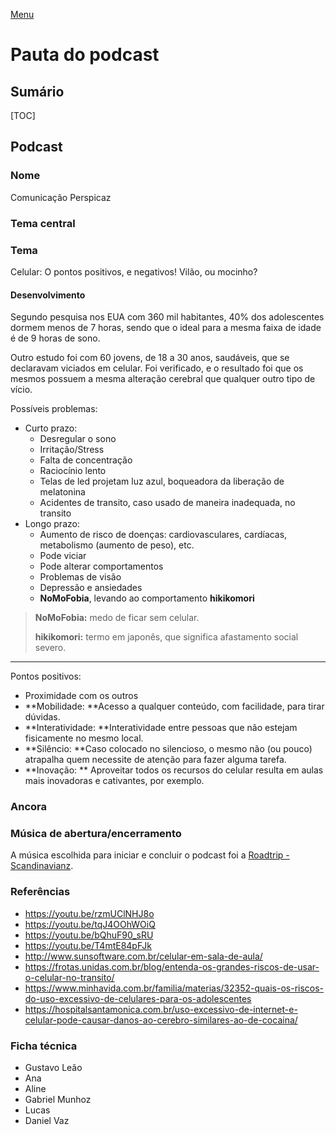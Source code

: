 [Menu](../../README.md)

# Pauta do podcast

## Sumário

[TOC]

## Podcast

### Nome

Comunicação Perspicaz

### Tema central

### Tema

Celular: O pontos positivos, e negativos! Vilão, ou mocinho?

#### Desenvolvimento

Segundo pesquisa nos EUA com 360 mil habitantes, 40% dos adolescentes dormem menos de 7 horas, sendo que o ideal para a mesma faixa de idade é de 9 horas de sono.

Outro estudo foi com 60 jovens, de 18 a 30 anos, saudáveis, que se declaravam viciados em celular. Foi verificado, e o resultado foi que os mesmos  possuem a mesma alteração cerebral que qualquer outro tipo de vício.

Possíveis problemas:

* Curto prazo:
  * Desregular o sono
  * Irritação/Stress
  * Falta de concentração
  * Raciocínio lento
  * Telas de led projetam luz azul, boqueadora da liberação de melatonina
  * Acidentes de transito, caso usado de maneira inadequada, no transito
* Longo prazo:
  * Aumento de risco de doenças: cardiovasculares, cardíacas, metabolismo (aumento de peso), etc.
  * Pode viciar
  * Pode alterar comportamentos
  * Problemas de visão
  * Depressão e ansiedades
  * **NoMoFobia**, levando ao comportamento **hikikomori**

> **NoMoFobia:** medo de ficar sem celular.
>
> **hikikomori:** termo em japonês, que significa afastamento social severo. 

---

Pontos positivos:

* Proximidade com os outros
* **Mobilidade: **Acesso a qualquer conteúdo, com facilidade, para tirar dúvidas.
* **Interatividade: **Interatividade entre pessoas que não estejam fisicamente no mesmo local.
* **Silêncio: **Caso colocado no silencioso, o mesmo não  (ou pouco) atrapalha  quem necessite de atenção para fazer alguma tarefa.
* **Inovação: ** Aproveitar todos os recursos do celular resulta em aulas mais inovadoras e cativantes, por exemplo.

### Ancora



### Música de abertura/encerramento

A música escolhida para iniciar e concluir o podcast foi a [Roadtrip - Scandinavianz](https://www.youtube.com/watch?v=_QM4znwyFNo).



### Referências

* https://youtu.be/rzmUClNHJ8o
* https://youtu.be/tqJ4OOhWOiQ
* https://youtu.be/bQhuF90_sRU
* https://youtu.be/T4mtE84pFJk
* http://www.sunsoftware.com.br/celular-em-sala-de-aula/
* https://frotas.unidas.com.br/blog/entenda-os-grandes-riscos-de-usar-o-celular-no-transito/
* https://www.minhavida.com.br/familia/materias/32352-quais-os-riscos-do-uso-excessivo-de-celulares-para-os-adolescentes
* https://hospitalsantamonica.com.br/uso-excessivo-de-internet-e-celular-pode-causar-danos-ao-cerebro-similares-ao-de-cocaina/

### Ficha técnica

* Gustavo Leão 
* Ana 
* Aline
* Gabriel  Munhoz
* Lucas
* Daniel Vaz